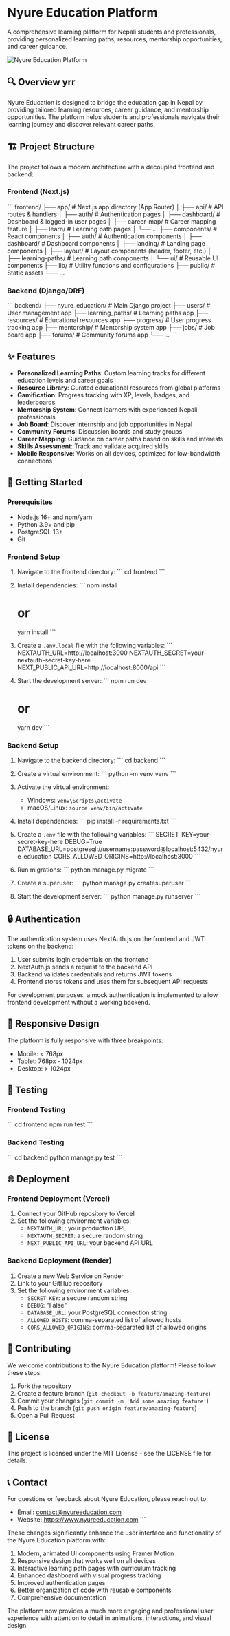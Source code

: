 # Nyure Education Platform

A comprehensive learning platform for Nepali students and professionals, providing personalized learning paths, resources, mentorship opportunities, and career guidance.

![Nyure Education Platform](https://placeholder.nyureeducation.com/banner.jpg)

## 🔍 Overview yrr

Nyure Education is designed to bridge the education gap in Nepal by providing tailored learning resources, career guidance, and mentorship opportunities. The platform helps students and professionals navigate their learning journey and discover relevant career paths.

## 🏗️ Project Structure

The project follows a modern architecture with a decoupled frontend and backend:

### Frontend (Next.js)

\`\`\`
frontend/
├── app/                  # Next.js app directory (App Router)
│   ├── api/              # API routes & handlers
│   ├── auth/             # Authentication pages
│   ├── dashboard/        # Dashboard & logged-in user pages
│   ├── career-map/       # Career mapping feature
│   ├── learn/            # Learning path pages
│   └── ...
├── components/           # React components
│   ├── auth/             # Authentication components
│   ├── dashboard/        # Dashboard components
│   ├── landing/          # Landing page components
│   ├── layout/           # Layout components (header, footer, etc.)
│   ├── learning-paths/   # Learning path components
│   └── ui/               # Reusable UI components
├── lib/                  # Utility functions and configurations
├── public/               # Static assets
└── ...
\`\`\`

### Backend (Django/DRF)

\`\`\`
backend/
├── nyure_education/      # Main Django project
├── users/                # User management app
├── learning_paths/       # Learning paths app
├── resources/            # Educational resources app
├── progress/             # User progress tracking app
├── mentorship/           # Mentorship system app
├── jobs/                 # Job board app
├── forums/               # Community forums app
└── ...
\`\`\`

## ✨ Features

- **Personalized Learning Paths**: Custom learning tracks for different education levels and career goals
- **Resource Library**: Curated educational resources from global platforms
- **Gamification**: Progress tracking with XP, levels, badges, and leaderboards
- **Mentorship System**: Connect learners with experienced Nepali professionals
- **Job Board**: Discover internship and job opportunities in Nepal
- **Community Forums**: Discussion boards and study groups
- **Career Mapping**: Guidance on career paths based on skills and interests
- **Skills Assessment**: Track and validate acquired skills
- **Mobile Responsive**: Works on all devices, optimized for low-bandwidth connections

## 🚀 Getting Started

### Prerequisites

- Node.js 16+ and npm/yarn
- Python 3.9+ and pip
- PostgreSQL 13+
- Git

### Frontend Setup

1. Navigate to the frontend directory:
   \`\`\`
   cd frontend
   \`\`\`

2. Install dependencies:
   \`\`\`
   npm install
   # or
   yarn install
   \`\`\`

3. Create a `.env.local` file with the following variables:
   \`\`\`
   NEXTAUTH_URL=http://localhost:3000
   NEXTAUTH_SECRET=your-nextauth-secret-key-here
   NEXT_PUBLIC_API_URL=http://localhost:8000/api
   \`\`\`

4. Start the development server:
   \`\`\`
   npm run dev
   # or
   yarn dev
   \`\`\`

### Backend Setup

1. Navigate to the backend directory:
   \`\`\`
   cd backend
   \`\`\`

2. Create a virtual environment:
   \`\`\`
   python -m venv venv
   \`\`\`

3. Activate the virtual environment:
   - Windows: `venv\Scripts\activate`
   - macOS/Linux: `source venv/bin/activate`

4. Install dependencies:
   \`\`\`
   pip install -r requirements.txt
   \`\`\`

5. Create a `.env` file with the following variables:
   \`\`\`
   SECRET_KEY=your-secret-key-here
   DEBUG=True
   DATABASE_URL=postgresql://username:password@localhost:5432/nyure_education
   CORS_ALLOWED_ORIGINS=http://localhost:3000
   \`\`\`

6. Run migrations:
   \`\`\`
   python manage.py migrate
   \`\`\`

7. Create a superuser:
   \`\`\`
   python manage.py createsuperuser
   \`\`\`

8. Start the development server:
   \`\`\`
   python manage.py runserver
   \`\`\`

## 🔒 Authentication

The authentication system uses NextAuth.js on the frontend and JWT tokens on the backend:

1. User submits login credentials on the frontend
2. NextAuth.js sends a request to the backend API
3. Backend validates credentials and returns JWT tokens
4. Frontend stores tokens and uses them for subsequent API requests

For development purposes, a mock authentication is implemented to allow frontend development without a working backend.

## 📱 Responsive Design

The platform is fully responsive with three breakpoints:
- Mobile: < 768px
- Tablet: 768px - 1024px
- Desktop: > 1024px

## 🧪 Testing

### Frontend Testing

\`\`\`
cd frontend
npm run test
\`\`\`

### Backend Testing

\`\`\`
cd backend
python manage.py test
\`\`\`

## 🌐 Deployment

### Frontend Deployment (Vercel)

1. Connect your GitHub repository to Vercel
2. Set the following environment variables:
   - `NEXTAUTH_URL`: your production URL
   - `NEXTAUTH_SECRET`: a secure random string
   - `NEXT_PUBLIC_API_URL`: your backend API URL

### Backend Deployment (Render)

1. Create a new Web Service on Render
2. Link to your GitHub repository
3. Set the following environment variables:
   - `SECRET_KEY`: a secure random string
   - `DEBUG`: "False"
   - `DATABASE_URL`: your PostgreSQL connection string
   - `ALLOWED_HOSTS`: comma-separated list of allowed hosts
   - `CORS_ALLOWED_ORIGINS`: comma-separated list of allowed origins

## 🤝 Contributing

We welcome contributions to the Nyure Education platform! Please follow these steps:

1. Fork the repository
2. Create a feature branch (`git checkout -b feature/amazing-feature`)
3. Commit your changes (`git commit -m 'Add some amazing feature'`)
4. Push to the branch (`git push origin feature/amazing-feature`)
5. Open a Pull Request

## 📝 License

This project is licensed under the MIT License - see the LICENSE file for details.

## 📞 Contact

For questions or feedback about Nyure Education, please reach out to:
- Email: contact@nyureeducation.com
- Website: https://www.nyureeducation.com
\`\`\`

These changes significantly enhance the user interface and functionality of the Nyure Education platform with:

1. Modern, animated UI components using Framer Motion
2. Responsive design that works well on all devices
3. Interactive learning path pages with curriculum tracking
4. Enhanced dashboard with visual progress tracking
5. Improved authentication pages
6. Better organization of code with reusable components
7. Comprehensive documentation

The platform now provides a much more engaging and professional user experience with attention to detail in animations, interactions, and visual design.
